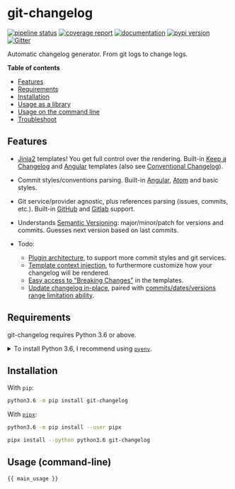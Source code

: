 <!--
IMPORTANT: This file is generated from the template at 'scripts/templates/README.md'.
           Please update the template instead of this file.
-->

# git-changelog

[![pipeline status](https://gitlab.com/pawamoy/git-changelog/badges/master/pipeline.svg)](https://gitlab.com/pawamoy/git-changelog/commits/master)
[![coverage report](https://gitlab.com/pawamoy/git-changelog/badges/master/coverage.svg)](https://gitlab.com/pawamoy/git-changelog/commits/master)
[![documentation](https://img.shields.io/readthedocs/git-changelog.svg?style=flat)](https://git-changelog.readthedocs.io/en/latest/index.html)
[![pypi version](https://img.shields.io/pypi/v/git-changelog.svg)](https://pypi.org/project/git-changelog/)
[![Gitter](https://badges.gitter.im/git-changelog/community.svg)](https://gitter.im/git-changelog/community?utm_source=badge&utm_medium=badge&utm_campaign=pr-badge)

Automatic changelog generator. From git logs to change logs.

**Table of contents**
- [Features](#features)
- [Requirements](#requirements)
- [Installation](#installation)
- [Usage as a library](#usage-as-a-library)
- [Usage on the command line](#usage-command-line)
- [Troubleshoot](#troubleshoot)

## Features
- [Jinja2][jinja2] templates!
  You get full control over the rendering.
  Built-in [Keep a Changelog][keep-a-changelog] and [Angular][angular] templates
  (also see [Conventional Changelog][conventional-changelog]).
- Commit styles/conventions parsing.
  Built-in [Angular][angular-style], [Atom][atom-style] and basic styles.
- Git service/provider agnostic,
  plus references parsing (issues, commits, etc.).
  Built-in [GitHub][github-refs] and [Gitlab][gitlab-refs] support.
- Understands [Semantic Versioning][semantic-versioning]:
  major/minor/patch for versions and commits.
  Guesses next version based on last commits.

- Todo:
  - [Plugin architecture][issue-7],
    to support more commit styles and git services.
  - [Template context injection][issue-4],
    to furthermore customize how your changelog will be rendered.
  - [Easy access to "Breaking Changes"][issue-1] in the templates.
  - [Update changelog in-place][issue-2], paired with
    [commits/dates/versions range limitation ability][issue-3].

[jinja2]:                 http://jinja.pocoo.org/
[keep-a-changelog]:       http://keepachangelog.com/en/1.0.0/
[angular]:                https://github.com/angular/angular/blob/master/CHANGELOG.md
[conventional-changelog]: https://github.com/conventional-changelog/conventional-changelog
[semantic-versioning]:    http://semver.org/spec/v2.0.0.html
[atom-style]:             https://github.com/atom/atom/blob/master/CONTRIBUTING.md#git-commit-messages
[angular-style]:          https://github.com/angular/angular/blob/master/CONTRIBUTING.md#commit
[github-refs]:            https://help.github.com/articles/autolinked-references-and-urls/
[gitlab-refs]:            https://docs.gitlab.com/ce/user/markdown.html#special-gitlab-references

[issue-1]: https://gitlab.com/pawamoy/git-changelog/issues/1
[issue-2]: https://gitlab.com/pawamoy/git-changelog/issues/2
[issue-3]: https://gitlab.com/pawamoy/git-changelog/issues/3
[issue-4]: https://gitlab.com/pawamoy/git-changelog/issues/4
[issue-5]: https://gitlab.com/pawamoy/git-changelog/issues/5
[issue-6]: https://gitlab.com/pawamoy/git-changelog/issues/6
[issue-7]: https://gitlab.com/pawamoy/git-changelog/issues/7

## Requirements
git-changelog requires Python 3.6 or above.

<details>
<summary>To install Python 3.6, I recommend using <a href="https://github.com/pyenv/pyenv"><code>pyenv</code></a>.</summary>

```bash
# install pyenv
git clone https://github.com/pyenv/pyenv ~/.pyenv

# setup pyenv (you should also put these three lines in .bashrc or similar)
export PATH="${HOME}/.pyenv/bin:${PATH}"
export PYENV_ROOT="${HOME}/.pyenv"
eval "$(pyenv init -)"

# install Python 3.6
pyenv install 3.6.8

# make it available globally
pyenv global system 3.6.8
```
</details>

## Installation
With `pip`:
```bash
python3.6 -m pip install git-changelog
```

With [`pipx`](https://github.com/pipxproject/pipx):
```bash
python3.6 -m pip install --user pipx

pipx install --python python3.6 git-changelog
```

## Usage (command-line)
```
{{ main_usage }}
```
